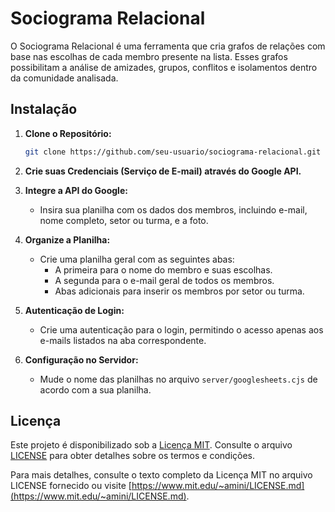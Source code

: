 # Sociograma Relacional

O Sociograma Relacional é uma ferramenta que cria grafos de relações com base nas escolhas de cada membro presente na lista. Esses grafos possibilitam a análise de amizades, grupos, conflitos e isolamentos dentro da comunidade analisada.

## Instalação

1. **Clone o Repositório:**
    ```bash
    git clone https://github.com/seu-usuario/sociograma-relacional.git
    ```

2. **Crie suas Credenciais (Serviço de E-mail) através do Google API.**

3. **Integre a API do Google:**
    - Insira sua planilha com os dados dos membros, incluindo e-mail, nome completo, setor ou turma, e a foto.

4. **Organize a Planilha:**
    - Crie uma planilha geral com as seguintes abas:
      - A primeira para o nome do membro e suas escolhas.
      - A segunda para o e-mail geral de todos os membros.
      - Abas adicionais para inserir os membros por setor ou turma.

5. **Autenticação de Login:**
    - Crie uma autenticação para o login, permitindo o acesso apenas aos e-mails listados na aba correspondente.

6. **Configuração no Servidor:**
    - Mude o nome das planilhas no arquivo `server/googlesheets.cjs` de acordo com a sua planilha.

## Licença

Este projeto é disponibilizado sob a [Licença MIT](LICENSE). Consulte o arquivo [LICENSE](LICENSE) para obter detalhes sobre os termos e condições.

Para mais detalhes, consulte o texto completo da Licença MIT no arquivo LICENSE fornecido ou visite [https://www.mit.edu/~amini/LICENSE.md](https://www.mit.edu/~amini/LICENSE.md).
